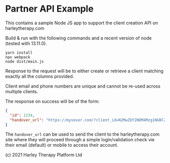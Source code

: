 Partner API Example
===================

This contains a sample Node JS app to support the client creation API on harleytherapy.com

Build & run with the following commands and a recent version of node (tested with 13.11.0).

```
yarn install
npx webpack
node dist/main.js
```

Response to the request will be to either create or retrieve a client matching exactly all the columns provided.

Client email and phone numbers are unique and cannot be re-used across multiple clients.

The response on success will be of the form:

```json
{
  "id": 1234,
  "handover_url": "https://mysever.com/?client_id=N2MwZDY2NDM4Mzg1NGNlZGVjZjdmYTMzMzZiMzRhZmZjZmNiMTcyZWNhYjI2YzRhNDVlNGExNzUyYjUzZWZjYiQkdzRGWEJ1NjZneVBnNlJJPS0tVWRqRVhSdS9vTWxBdWRZTS0tTXVNcUtpb3ljN3d2aGlsTTlHT1l4dz09"
}
```

The `handover_url` can be used to send the client to the harleytherapy.com site where they will proceed through a simple login/validation check vie their email (default) or mobile to access their account.

(c) 2021 Harley Therapy Platform Ltd